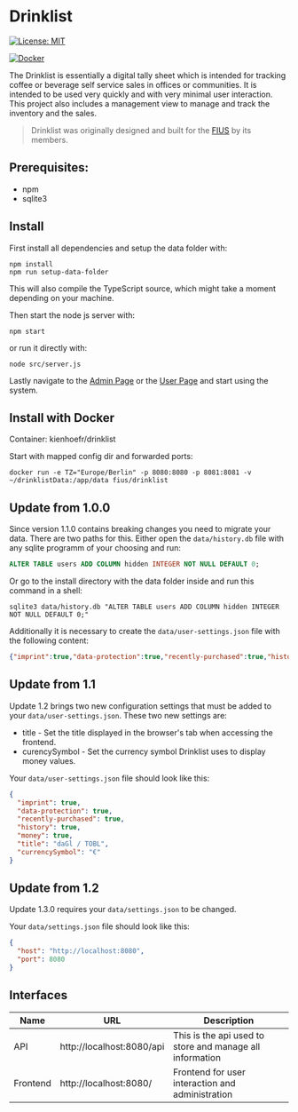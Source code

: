 # Drinklist
[![License: MIT](https://img.shields.io/badge/License-MIT-yellow.svg)](https://opensource.org/licenses/MIT)

[![Docker](http://dockeri.co/image/kienhoefr/drinklist)](https://hub.docker.com/r/kienhoefr/drinklist)


The Drinklist is essentially a digital tally sheet which is intended for tracking coffee or beverage self service sales in offices or communities. It is intended to be used very quickly and with very minimal user interaction. This project also includes a management view to manage and track the inventory and the sales.

> Drinklist was originally designed and built for the [FIUS](https://fius.informatik.uni-stuttgart.de) by its members.


## Prerequisites:

 *  npm
 *  sqlite3


## Install

First install all dependencies and setup the data folder with:
```shell
npm install
npm run setup-data-folder
```
This will also compile the TypeScript source, which might take a moment depending on your machine. 

Then start the node js server with:
```shell
npm start
```

or run it directly with:
```shell
node src/server.js
```

Lastly navigate to the [Admin Page](http://localhost:8080/admin) or the [User Page](http://localhost:8080) and start using the system.


## Install with Docker
Container: kienhoefr/drinklist

Start with mapped config dir and forwarded ports:
```shell
docker run -e TZ="Europe/Berlin" -p 8080:8080 -p 8081:8081 -v ~/drinklistData:/app/data fius/drinklist
```


## Update from 1.0.0

Since version 1.1.0 contains breaking changes you need to migrate your data. There are two paths for this. Either open the `data/history.db` file with any sqlite programm of your choosing and run:
```SQL
ALTER TABLE users ADD COLUMN hidden INTEGER NOT NULL DEFAULT 0;
```

Or go to the install directory with the data folder inside and run this command in a shell:
```shell
sqlite3 data/history.db "ALTER TABLE users ADD COLUMN hidden INTEGER NOT NULL DEFAULT 0;"
```

Additionally it is necessary to create the `data/user-settings.json` file with the following content:
```json
{"imprint":true,"data-protection":true,"recently-purchased":true,"history":true,"money":true}
```

## Update from 1.1

Update 1.2 brings two new configuration settings that must be added to your `data/user-settings.json`.
These two new settings are:
* title - Set the title displayed in the browser's tab when accessing the frontend.
* curencySymbol - Set the currency symbol Drinklist uses to display money values.

Your `data/user-settings.json` file should look like this:
```json
{
  "imprint": true,
  "data-protection": true,
  "recently-purchased": true,
  "history": true,
  "money": true,
  "title": "daGl / TOBL",
  "currencySymbol": "€"
}
```

## Update from 1.2
Update 1.3.0 requires your `data/settings.json` to be changed.

Your `data/settings.json` file should look like this:

```json
{
  "host": "http://localhost:8080",
  "port": 8080
}
```


## Interfaces
| Name       | URL                       | Description                                                   |
|------------|---------------------------|---------------------------------------------------------------|
| API        | http://localhost:8080/api | This is the api used to store and manage all information      |
| Frontend   | http://localhost:8080/    | Frontend for user interaction and administration              |
